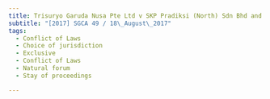 ```yaml
---
title: Trisuryo Garuda Nusa Pte Ltd v SKP Pradiksi (North) Sdn Bhd and another and another 
subtitle: "[2017] SGCA 49 / 18\_August\_2017"
tags:
  - Conflict of Laws
  - Choice of jurisdiction
  - Exclusive
  - Conflict of Laws
  - Natural forum
  - Stay of proceedings

---
```


